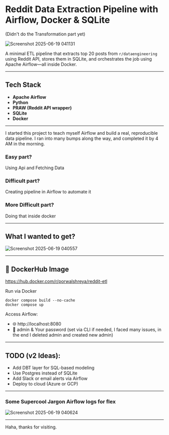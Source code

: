 # Reddit Data Extraction Pipeline with Airflow, Docker & SQLite
(Didn't do the Transformation part yet)

![Screenshot 2025-06-19 041131](https://github.com/user-attachments/assets/90bcc2b7-50d5-4165-83eb-a66ba4893109)

A minimal ETL pipeline that extracts top 20 posts from `r/dataengineering` using Reddit API, stores them in SQLite, and orchestrates the job using Apache Airflow—all inside Docker.

---

## Tech Stack
- **Apache Airflow**
- **Python**
- **PRAW (Reddit API wrapper)**
- **SQLite**
- **Docker**

---

I started this project to teach myself Airflow and build a real, reproducible data pipeline. I ran into many bumps along the way, and completed it by 4 AM in the morning.

### Easy part?
Using Api and Fetching Data

### Difficult part?
Creating pipeline in Airflow to automate it

### More Difficult part?
Doing that inside docker

---

## What I wanted to get?

![Screenshot 2025-06-19 040557](https://github.com/user-attachments/assets/985dbe74-4d83-478e-9d91-38c9553277f6)

---

## 🐋 DockerHub Image

https://hub.docker.com/r/porwalshreya/reddit-etl

Run via Docker
```
docker compose build --no-cache
docker compose up
```
Access Airflow:
- 🌐 http://localhost:8080
- 👤 admin & Your password (set via CLI if needed, I faced many issues, in the end I deleted admin and created new admin)

---

## TODO (v2 Ideas):
- Add DBT layer for SQL-based modeling
- Use Postgres instead of SQLite
- Add Slack or email alerts via Airflow
- Deploy to cloud (Azure or GCP)

---
### Some Supercool Jargon Airflow logs for flex

![Screenshot 2025-06-19 040624](https://github.com/user-attachments/assets/f59951dc-9776-4724-aa8a-1bf0d7dcc656)

---
Haha, thanks for visiting.
